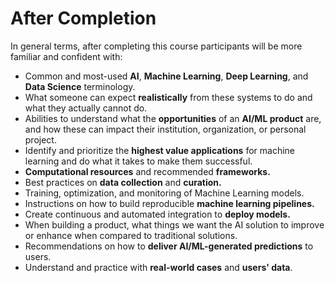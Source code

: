 # After Completion

In general terms, after completing this course participants will be more familiar and confident with:

* Common and most-used **AI**, **Machine Learning**, **Deep Learning**, and **Data Science** terminology.
* What someone can expect **realistically** from these systems to do and what they actually cannot do.
* Abilities to understand what the **opportunities** of an **AI/ML product** are, and how these can impact their institution, organization, or personal project.
* Identify and prioritize the **highest value applications** for machine learning and do what it takes to make them successful.
* **Computational resources** and recommended **frameworks.**
* Best practices on **data collection** and **curation.**
* Training, optimization, and monitoring of Machine Learning models.
* Instructions on how to build reproducible **machine learning pipelines.**
* Create continuous and automated integration to **deploy models.**
* When building a product, what things we want the AI solution to improve or enhance when compared to traditional solutions.
* Recommendations on how to **deliver AI/ML-generated predictions** to users.
* Understand and practice with **real-world cases** and **users' data**.



